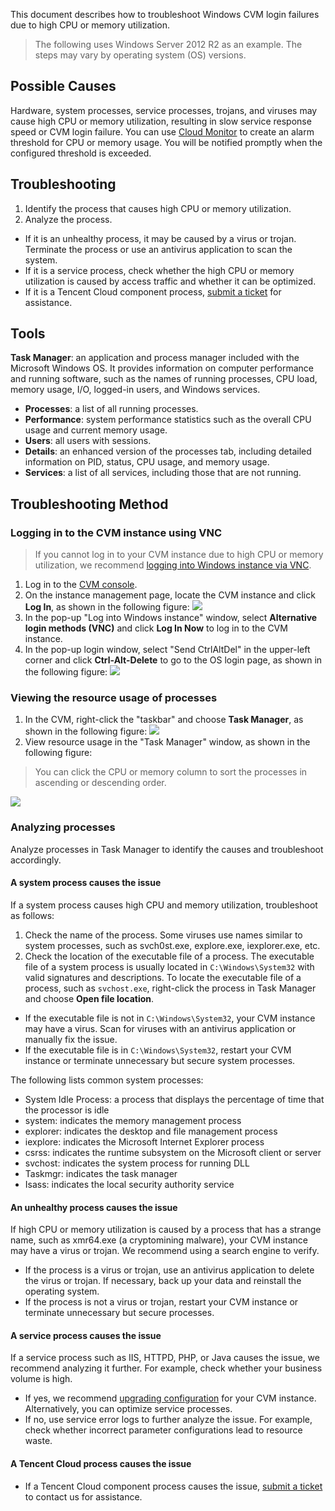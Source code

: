 This document describes how to troubleshoot Windows CVM login failures due to high CPU or memory utilization.
> The following uses Windows Server 2012 R2 as an example. The steps may vary by operating system (OS) versions.

## Possible Causes

Hardware, system processes, service processes, trojans, and viruses may cause high CPU or memory utilization, resulting in slow service response speed or CVM login failure. You can use [Cloud Monitor](https://intl.cloud.tencent.com/document/product/248/32799) to create an alarm threshold for CPU or memory usage. You will be notified promptly when the configured threshold is exceeded.

## Troubleshooting

1. Identify the process that causes high CPU or memory utilization.
2. Analyze the process.
 - If it is an unhealthy process, it may be caused by a virus or trojan. Terminate the process or use an antivirus application to scan the system.
 - If it is a service process, check whether the high CPU or memory utilization is caused by access traffic and whether it can be optimized.
 - If it is a Tencent Cloud component process, [submit a ticket](https://console.cloud.tencent.com/workorder/category) for assistance.

## Tools

**Task Manager**: an application and process manager included with the Microsoft Windows OS. It provides information on computer performance and running software, such as the names of running processes, CPU load, memory usage, I/O, logged-in users, and Windows services.
- **Processes**: a list of all running processes.
- **Performance**: system performance statistics such as the overall CPU usage and current memory usage.
- **Users**: all users with sessions.
- **Details**: an enhanced version of the processes tab, including detailed information on PID, status, CPU usage, and memory usage.
- **Services**: a list of all services, including those that are not running.


## Troubleshooting Method

### Logging in to the CVM instance using VNC
> If you cannot log in to your CVM instance due to high CPU or memory utilization, we recommend [logging into Windows instance via VNC](https://intl.cloud.tencent.com/document/product/213/32496). 
>
1. Log in to the [CVM console](https://console.cloud.tencent.com/cvm/index).
2. On the instance management page, locate the CVM instance and click **Log In**, as shown in the following figure:
![](https://main.qcloudimg.com/raw/d9ccf04da21f4ac86d624742c87d5628.png)
3. In the pop-up "Log into Windows instance" window, select **Alternative login methods (VNC)** and click **Log In Now** to log in to the CVM instance.
4. In the pop-up login window, select "Send CtrlAltDel" in the upper-left corner and click **Ctrl-Alt-Delete** to go to the OS login page, as shown in the following figure:
![](https://main.qcloudimg.com/raw/5064251ea86085326e86884a1c13ef6b.png)

### Viewing the resource usage of processes

1. In the CVM, right-click the "taskbar" and choose **Task Manager**, as shown in the following figure:
![](https://main.qcloudimg.com/raw/a795f4948fae3eab8a44ec0a3a4ee352.png)
2. View resource usage in the "Task Manager" window, as shown in the following figure:
> You can click the CPU or memory column to sort the processes in ascending or descending order.
>
![](https://main.qcloudimg.com/raw/56a4be427be5046a15a05b02abbacf66.png)

### Analyzing processes

Analyze processes in Task Manager to identify the causes and troubleshoot accordingly.
#### A system process causes the issue
If a system process causes high CPU and memory utilization, troubleshoot as follows:
1. Check the name of the process.
 Some viruses use names similar to system processes, such as svch0st.exe, explore.exe, iexplorer.exe, etc.
2. Check the location of the executable file of a process.
 The executable file of a system process is usually located in `C:\Windows\System32` with valid signatures and descriptions. To locate the executable file of a process, such as `svchost.exe`, right-click the process in Task Manager and choose **Open file location**.
 - If the executable file is not in `C:\Windows\System32`, your CVM instance may have a virus. Scan for viruses with an antivirus application or manually fix the issue.
 - If the executable file is in `C:\Windows\System32`, restart your CVM instance or terminate unnecessary but secure system processes.

The following lists common system processes:
 - System Idle Process: a process that displays the percentage of time that the processor is idle
 - system: indicates the memory management process
 - explorer: indicates the desktop and file management process
 - iexplore: indicates the Microsoft Internet Explorer process
 - csrss: indicates the runtime subsystem on the Microsoft client or server
 - svchost: indicates the system process for running DLL
 - Taskmgr: indicates the task manager
 - Isass: indicates the local security authority service

#### An unhealthy process causes the issue
If high CPU or memory utilization is caused by a process that has a strange name, such as xmr64.exe (a cryptomining malware), your CVM instance may have a virus or trojan. We recommend using a search engine to verify.
 - If the process is a virus or trojan, use an antivirus application to delete the virus or trojan. If necessary, back up your data and reinstall the operating system.
 - If the process is not a virus or trojan, restart your CVM instance or terminate unnecessary but secure processes.

#### A service process causes the issue
If a service process such as IIS, HTTPD, PHP, or Java causes the issue, we recommend analyzing it further.
For example, check whether your business volume is high.
- If yes, we recommend [upgrading configuration](https://intl.cloud.tencent.com/document/product/213/2178) for your CVM instance. Alternatively, you can optimize service processes.
- If no, use service error logs to further analyze the issue. For example, check whether incorrect parameter configurations lead to resource waste.

#### A Tencent Cloud process causes the issue

- If a Tencent Cloud component process causes the issue, [submit a ticket](https://console.cloud.tencent.com/workorder/category) to contact us for assistance.

